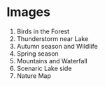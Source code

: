 # Images

1. Birds in the Forest
2. Thunderstorm near Lake
3. Autumn season and Wildlife
4. Spring season
5. Mountains and Waterfall
6. Scenaric Lake side
7. Nature Map

